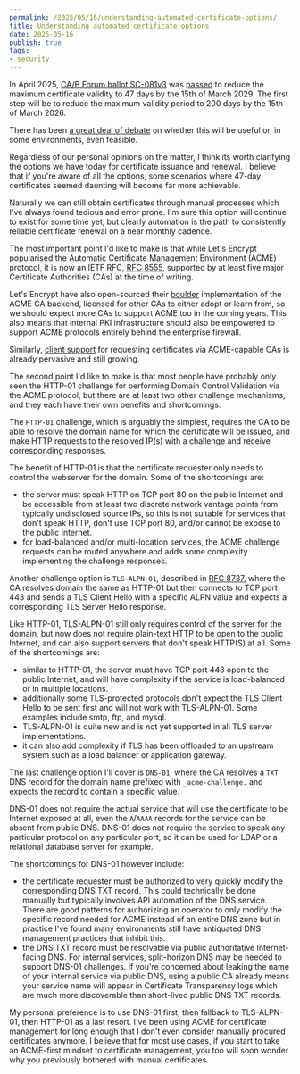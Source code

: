 ```yaml
---
permalink: /2025/05/16/understanding-automated-certificate-options/
title: Understanding automated certificate options
date: 2025-05-16
publish: true
tags:
- security
---
```


In April 2025, [CA/B Forum ballot SC-081v3](https://groups.google.com/a/groups.cabforum.org/g/servercert-wg/c/bvWh5RN6tYI)
was [passed](https://groups.google.com/a/groups.cabforum.org/g/servercert-wg/c/9768xgUUfhQ)
to reduce the maximum certificate validity to 47 days by the 15th of March 2029.
The first step will be to reduce the maximum validity period to 200 days by the 15th of March 2026.

There has been [a great deal of debate](https://github.com/cabforum/servercert/pull/553) on whether this will be useful or, in some environments, even feasible.

Regardless of our personal opinions on the matter, I think its worth clarifying the options we have today for certificate issuance and renewal. I believe that if you're
aware of all the options, some scenarios where 47-day certificates seemed daunting will become far more achievable.

Naturally we can still obtain certificates through manual processes which I've always found tedious and error prone.
I'm sure this option will continue to exist for some time yet, but clearly automation is the path to consistently reliable certificate renewal on a near monthly cadence.

The most important point I'd like to make is that while Let's Encrypt popularised the Automatic Certificate Management Environment (ACME) protocol, it is now an 
IETF RFC, [RFC 8555](https://datatracker.ietf.org/doc/html/rfc8555), supported by at least five major Certificate Authorities (CAs) at the time of writing.

Let's Encrypt have also open-sourced their [boulder](https://github.com/letsencrypt/boulder) implementation of the ACME CA backend, licensed for other CAs to either
adopt or learn from, so we should expect more CAs to support ACME too in the coming years. This also means that internal PKI infrastructure should also be empowered
to support ACME protocols entirely behind the enterprise firewall.

Similarly, [client support](https://acmeclients.com/) for requesting certificates via ACME-capable CAs is already pervasive and still growing.

The second point I'd like to make is that most people have probably only seen the HTTP-01 challenge for performing Domain Control Validation via the ACME protocol,
but there are at least two other challenge mechanisms, and they each have their own benefits and shortcomings.

The `HTTP-01` challenge, which is arguably the simplest, requires the CA to be able to resolve the domain name for which the certificate will be issued,
and make HTTP requests to the resolved IP(s) with a challenge and receive corresponding responses.

The benefit of HTTP-01 is that the certificate requester only needs to control the webserver for the domain. Some of the shortcomings are:
- the server must speak HTTP on TCP port 80 on the public Internet and be accessible from at least two discrete network vantage points from typically undisclosed source IPs, so this is not suitable for services that don't speak HTTP, don't use TCP port 80, and/or cannot be expose to the public Internet.
- for load-balanced and/or multi-location services, the ACME challenge requests can be routed anywhere and adds some complexity implementing the challenge responses.

Another challenge option is `TLS-ALPN-01`, described in [RFC 8737](https://datatracker.ietf.org/doc/html/rfc8737),
where the CA resolves domain the same as HTTP-01 but then connects to TCP port 443 and sends a TLS Client Hello with a specific ALPN value and
expects a corresponding TLS Server Hello response.

Like HTTP-01, TLS-ALPN-01 still only requires control of the server for the domain, but now does not require plain-text HTTP to be open to the public Internet, and can
also support servers that don't speak HTTP(S) at all. Some of the shortcomings are:
- similar to HTTP-01, the server must have TCP port 443 open to the public Internet, and will have complexity if the service is load-balanced or in multiple locations.
- additionally some TLS-protected protocols don't expect the TLS Client Hello to be sent first and will not work with TLS-ALPN-01. Some examples include smtp, ftp, and mysql.
- TLS-ALPN-01 is quite new and is not yet supported in all TLS server implementations.
- it can also add complexity if TLS has been offloaded to an upstream system such as a load balancer or application gateway.

The last challenge option I'll cover is `DNS-01`, where the CA resolves a `TXT` DNS record for the domain name prefixed with `_acme-challenge.`
and expects the record to contain a specific value.

DNS-01 does not require the actual service that will use the certificate to be Internet exposed at all, even the `A`/`AAAA` records for the service can be absent from public DNS.
DNS-01 does not require the service to speak any particular protocol on any particular port, so it can be used for LDAP or a relational database server for example.

The shortcomings for DNS-01 however include:
- the certificate requester must be authorized to very quickly modify the corresponding DNS TXT record. This could technically be done manually but typically involves API automation of the DNS service. There are good patterns for authorizing an operator to only modify the specific record needed for ACME instead of an entire DNS zone but in practice I've found many environments still have antiquated DNS management practices that inhibit this.
- the DNS TXT record must be resolvable via public authoritative Internet-facing DNS. For internal services, split-horizon DNS may be needed to support DNS-01 challenges. If you're concerned about leaking the name of your internal service via public DNS, using a public CA already means your service name will appear in Certificate Transparency logs which are much more discoverable than short-lived public DNS TXT records.

My personal preference is to use DNS-01 first, then fallback to TLS-ALPN-01, then HTTP-01 as a last resort. I've been using ACME for certificate management for long enough that I don't
even consider manually procured certificates anymore. I believe that for most use cases, if you start to take an ACME-first mindset to certificate management, you too will soon wonder
why you previously bothered with manual certificates.
